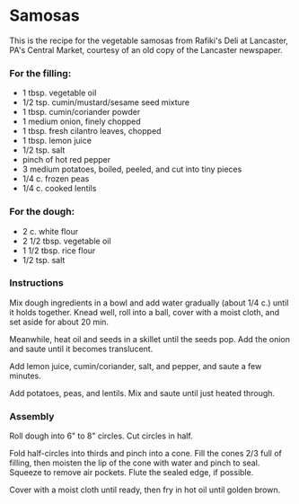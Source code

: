 # Samosas

This is the recipe for the vegetable samosas from Rafiki's Deli at Lancaster,
PA's Central Market, courtesy of an old copy of the Lancaster newspaper.

### For the filling:

- 1 tbsp. vegetable oil
- 1/2 tsp. cumin/mustard/sesame seed mixture
- 1 tbsp. cumin/coriander powder
- 1 medium onion, finely chopped
- 1 tbsp. fresh cilantro leaves, chopped
- 1 tbsp. lemon juice
- 1/2 tsp. salt
- pinch of hot red pepper
- 3 medium potatoes, boiled, peeled, and cut into tiny pieces
- 1/4 c. frozen peas
- 1/4 c. cooked lentils

### For the dough:

- 2 c. white flour
- 2 1/2 tbsp. vegetable oil
- 1 1/2 tbsp. rice flour
- 1/2 tsp. salt

### Instructions

Mix dough ingredients in a bowl and add water gradually (about 1/4 c.) until it
holds together. Knead well, roll into a ball, cover with a moist cloth, and set
aside for about 20 min.

Meanwhile, heat oil and seeds in a skillet until the seeds pop. Add the onion
and saute until it becomes translucent.

Add lemon juice, cumin/coriander, salt, and pepper, and saute a few minutes.

Add potatoes, peas, and lentils. Mix and saute until just heated through.

### Assembly

Roll dough into 6" to 8" circles. Cut circles in half.

Fold half-circles into thirds and pinch into a cone. Fill the cones 2/3 full
of filling, then moisten the lip of the cone with water and pinch to seal.
Squeeze to remove air pockets. Flute the sealed edge, if possible.

Cover with a moist cloth until ready, then fry in hot oil until golden brown.
